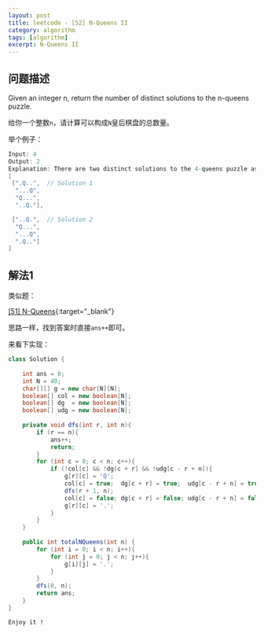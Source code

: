 ```yaml
---
layout: post
title: leetcode - [52] N-Queens II
category: algorithm
tags: [algorithm]
excerpt: N-Queens II
---
```


## 问题描述  

Given an integer n, return the number of distinct solutions to the n-queens puzzle.  

给你一个整数`n`，请计算可以构成`N`皇后棋盘的总数量。  

举个例子：  

``` java
Input: 4
Output: 2
Explanation: There are two distinct solutions to the 4-queens puzzle as shown below.
[
 [".Q..",  // Solution 1
  "...Q",
  "Q...",
  "..Q."],

 ["..Q.",  // Solution 2
  "Q...",
  "...Q",
  ".Q.."]
]
```


## 解法1  

类似题：  

[[51] N-Queens](http://yaoyichen.cn/algorithm/2020/06/22/leetcode-51.html){:target="_blank"}  

思路一样，找到答案时直接`ans++`即可。  

来看下实现：  


``` java
class Solution {
    
    int ans = 0;
    int N = 40;
    char[][] g = new char[N][N];
    boolean[] col = new boolean[N];
    boolean[] dg  = new boolean[N];
    boolean[] udg = new boolean[N];
    
    private void dfs(int r, int n){
        if (r == n){
            ans++;
            return;
        }
        for (int c = 0; c < n; c++){
            if (!col[c] && !dg[c + r] && !udg[c - r + n]){
                g[r][c] = 'Q';
                col[c] = true;  dg[c + r] = true;  udg[c - r + n] = true;
                dfs(r + 1, n);
                col[c] = false; dg[c + r] = false; udg[c - r + n] = false;
                g[r][c] = '.';
            }
        }
    }
    
    public int totalNQueens(int n) {
        for (int i = 0; i < n; i++){
            for (int j = 0; j < n; j++){
                g[i][j] = '.';
            }
        }
        dfs(0, n);
        return ans;
    }
}
```

`Enjoy it ! `